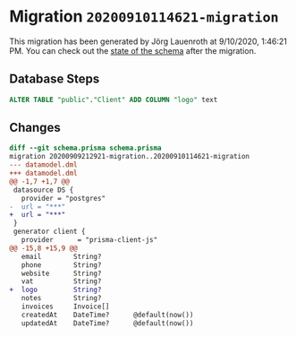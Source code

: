 # Migration `20200910114621-migration`

This migration has been generated by Jörg Lauenroth at 9/10/2020, 1:46:21 PM.
You can check out the [state of the schema](./schema.prisma) after the migration.

## Database Steps

```sql
ALTER TABLE "public"."Client" ADD COLUMN "logo" text   
```

## Changes

```diff
diff --git schema.prisma schema.prisma
migration 20200909212921-migration..20200910114621-migration
--- datamodel.dml
+++ datamodel.dml
@@ -1,7 +1,7 @@
 datasource DS {
   provider = "postgres"
-  url = "***"
+  url = "***"
 }
 generator client {
   provider      = "prisma-client-js"
@@ -15,8 +15,9 @@
   email        String?
   phone        String?
   website      String?
   vat          String?
+  logo         String?
   notes        String?
   invoices     Invoice[]
   createdAt    DateTime?      @default(now())
   updatedAt    DateTime?      @default(now())
```


